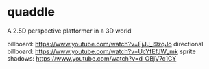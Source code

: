 # quaddle
A 2.5D perspective platformer in a 3D world

billboard: https://www.youtube.com/watch?v=FjJJ_I9zqJo
directional billboard: https://www.youtube.com/watch?v=UcYfEfJW_mk
sprite shadows: https://www.youtube.com/watch?v=d_OBjV7c1CY
